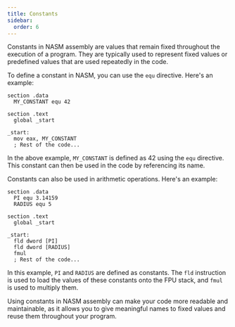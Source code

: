 ```yaml
---
title: Constants
sidebar:
  order: 6
---
```

Constants in NASM assembly are values that remain fixed throughout the execution of a program. They are typically used to represent fixed values or predefined values that are used repeatedly in the code.

To define a constant in NASM, you can use the `equ` directive. Here's an example:

```assembly
section .data
  MY_CONSTANT equ 42

section .text
  global _start

_start:
  mov eax, MY_CONSTANT
  ; Rest of the code...
```

In the above example, `MY_CONSTANT` is defined as 42 using the `equ` directive. This constant can then be used in the code by referencing its name.

Constants can also be used in arithmetic operations. Here's an example:

```assembly
section .data
  PI equ 3.14159
  RADIUS equ 5

section .text
  global _start

_start:
  fld dword [PI]
  fld dword [RADIUS]
  fmul
  ; Rest of the code...
```

In this example, `PI` and `RADIUS` are defined as constants. The `fld` instruction is used to load the values of these constants onto the FPU stack, and `fmul` is used to multiply them.

Using constants in NASM assembly can make your code more readable and maintainable, as it allows you to give meaningful names to fixed values and reuse them throughout your program.
